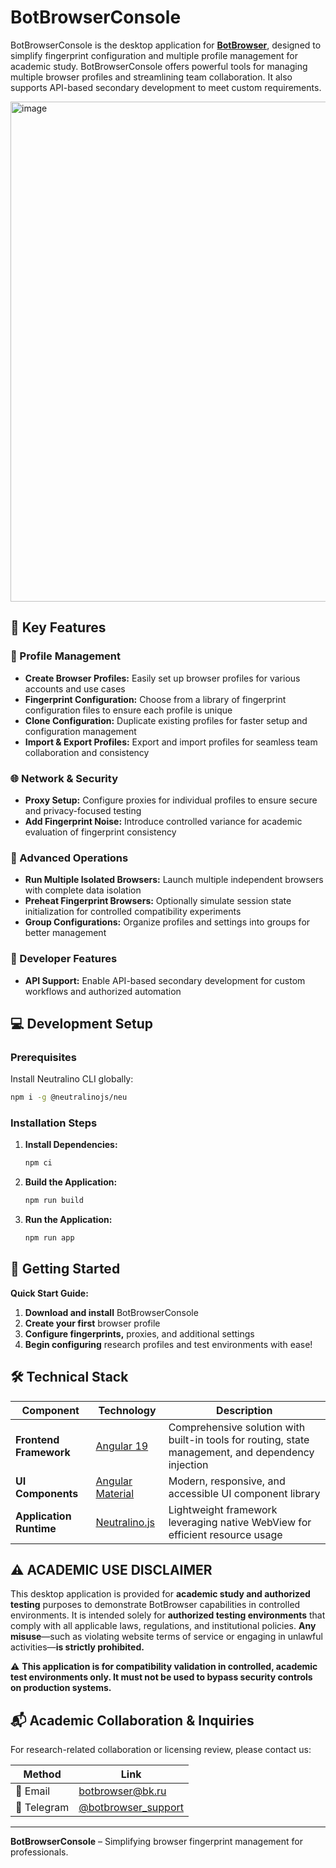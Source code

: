 # BotBrowserConsole

BotBrowserConsole is the desktop application for **[BotBrowser](https://github.com/botswin/BotBrowser)**, designed to simplify fingerprint configuration and multiple profile management for academic study. BotBrowserConsole offers powerful tools for managing multiple browser profiles and streamlining team collaboration. It also supports API-based secondary development to meet custom requirements.

<img width="800" alt="image" src="https://github.com/user-attachments/assets/e9c0b656-83b0-4be5-986e-d4bc3c04b4b5">

## 🚀 Key Features

### 🔧 Profile Management
- **Create Browser Profiles:** Easily set up browser profiles for various accounts and use cases
- **Fingerprint Configuration:** Choose from a library of fingerprint configuration files to ensure each profile is unique
- **Clone Configuration:** Duplicate existing profiles for faster setup and configuration management
- **Import & Export Profiles:** Export and import profiles for seamless team collaboration and consistency

### 🌐 Network & Security
- **Proxy Setup:** Configure proxies for individual profiles to ensure secure and privacy-focused testing
- **Add Fingerprint Noise:** Introduce controlled variance for academic evaluation of fingerprint consistency

### 🚀 Advanced Operations
- **Run Multiple Isolated Browsers:** Launch multiple independent browsers with complete data isolation
- **Preheat Fingerprint Browsers:** Optionally simulate session state initialization for controlled compatibility experiments
- **Group Configurations:** Organize profiles and settings into groups for better management

### 🔌 Developer Features
- **API Support:** Enable API-based secondary development for custom workflows and authorized automation

## 💻 Development Setup

### Prerequisites
Install Neutralino CLI globally:
```bash
npm i -g @neutralinojs/neu
```

### Installation Steps

1. **Install Dependencies:**
   ```bash
   npm ci
   ```

2. **Build the Application:**
   ```bash
   npm run build
   ```

3. **Run the Application:**
   ```bash
   npm run app
   ```

## 🚀 Getting Started

**Quick Start Guide:**

1. **Download and install** BotBrowserConsole
2. **Create your first** browser profile
3. **Configure fingerprints,** proxies, and additional settings
4. **Begin configuring** research profiles and test environments with ease!

## 🛠️ Technical Stack

| Component | Technology | Description |
|-----------|------------|-------------|
| **Frontend Framework** | [Angular 19](https://angular.dev) | Comprehensive solution with built-in tools for routing, state management, and dependency injection |
| **UI Components** | [Angular Material](https://material.angular.io) | Modern, responsive, and accessible UI component library |
| **Application Runtime** | [Neutralino.js](https://neutralino.js.org) | Lightweight framework leveraging native WebView for efficient resource usage |

## ⚠️ ACADEMIC USE DISCLAIMER

This desktop application is provided for **academic study and authorized testing** purposes to demonstrate BotBrowser capabilities in controlled environments. It is intended solely for **authorized testing environments** that comply with all applicable laws, regulations, and institutional policies. **Any misuse**—such as violating website terms of service or engaging in unlawful activities—**is strictly prohibited.**

⚠️ **This application is for compatibility validation in controlled, academic test environments only. It must not be used to bypass security controls on production systems.**

## 📬 Academic Collaboration & Inquiries

For research-related collaboration or licensing review, please contact us:

| Method | Link |
|--------|------|
| 📧 Email | [botbrowser@bk.ru](mailto:botbrowser@bk.ru) |
| 📱 Telegram | [@botbrowser_support](https://t.me/botbrowser_support) |

---

**BotBrowserConsole** – Simplifying browser fingerprint management for professionals.
